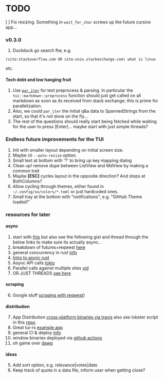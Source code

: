 # TODO

[ ] Fix resizing. Something in `wait_for_char` screws up the future cursive app...

### v0.3.0
1. Duckduck go search ftw, e.g.
```
(site:stackoverflow.com OR site:unix.stackexchange.com) what is linux
```
etc.

#### Tech debt and low hanging fruit
1. Use [`par_iter`](https://github.com/rayon-rs/rayon) for text preprocess &
   parsing. In particular the `tui::markdown::preprocess` function should just
   get called on all markdown as soon as its received from stack exchange; this
   is prime for parallelization.
2. Also, we could `par_iter` the initial q&a data to SpannedStrings from the
   start, so that it's not done on the fly...
3. The rest of the questions should really start being fetched while waiting for
   the user to press [Enter]... maybe start with just simple threads?

### Endless future improvements for the TUI
1. Init with smaller layout depending on initial screen size.
2. Maybe cli `--auto-resize` option.
3. Small text at bottom with '?' to bring up key mapping dialog
4. Clean up! remove dupe between ListView and MdView by making a common trait
5. Maybe **[ESC]** cycles layout in the opposite direction? And stops at
   BothColumns?
6. Allow cycling through themes, either found in `~/.config/so/colors/*.toml`
    or just hardcoded ones.
7. Small tray at the bottom with "notifications", e.g. "GitHub Theme loaded!"

### resources for later

#### async
1. start with [this](http://patshaughnessy.net/2020/1/20/downloading-100000-files-using-async-rust) but also see the following gist and thread through the below links to make sure its actually async..
0. breakdown of futures+reqwest [here](https://stackoverflow.com/questions/51044467/how-can-i-perform-parallel-asynchronous-http-get-requests-with-reqwest)
0. general concurrency in rust [info](https://blog.yoshuawuyts.com/streams-concurrency/)
0. [Intro to async rust](http://jamesmcm.github.io/blog/2020/05/06/a-practical-introduction-to-async-programming-in-rust/)
1. Async API calls [tokio](https://stackoverflow.com/a/57770687)
2. Parallel calls against multiple sites [vid](https://www.youtube.com/watch?v=O-LagKc0MPA)
0. OR JUST THREADS [see here](https://rust-lang.github.io/async-book/01_getting_started/02_why_async.html)

#### scraping
6. Google stuff [scraping with reqwest](https://rust-lang-nursery.github.io/rust-cookbook/web/scraping.html))

#### distribution
7. App Distribution
   [cross-platform binaries via travis](https://github.com/rustwasm/wasm-pack/blob/51e6351c28fbd40745719e6d4a7bf26dadd30c85/.travis.yml#L74-L91)
   also see lobster script in this [repo](https://git.sr.ht/~wezm/lobsters).
9. Great tui-rs [example app](https://github.com/SoptikHa2/desed/blob/master/src/ui/tui.rs)
11. general CI & deploy [info](https://rust-cli.github.io/book/tutorial/packaging.html)
12. window binaries deployed via [github actions](https://github.com/rust-av/av-metrics)
13. oh game over [dawg](https://github.com/japaric/trust)

#### ideas
5. Add sort option, e.g. relevance|votes|date
8. Keep track of quota in a data file, inform user when getting close?
